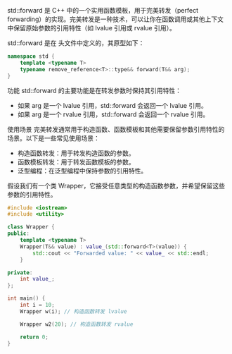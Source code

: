 std::forward 是 C++ 中的一个实用函数模板，用于完美转发（perfect forwarding）的实现。完美转发是一种技术，可以让你在函数调用或其他上下文中保留原始参数的引用特性（如 lvalue 引用或 rvalue 引用）。

std::forward 是在 <utility> 头文件中定义的，其原型如下：
```cpp
namespace std {
    template <typename T>
    typename remove_reference<T>::type&& forward(T&& arg);
}
```
功能
std::forward 的主要功能是在转发参数时保持其引用特性：
 + 如果 arg 是一个 lvalue 引用，std::forward 会返回一个 lvalue 引用。
 + 如果 arg 是一个 rvalue 引用，std::forward 会返回一个 rvalue 引用。

使用场景
完美转发通常用于构造函数、函数模板和其他需要保留参数引用特性的场景。以下是一些常见使用场景：
 + 构造函数转发：用于转发构造函数的参数。
 + 函数模板转发：用于转发函数模板的参数。
 + 泛型编程：在泛型编程中保持参数的引用特性。

假设我们有一个类 Wrapper，它接受任意类型的构造函数参数，并希望保留这些参数的引用特性。
```cpp
#include <iostream>
#include <utility>

class Wrapper {
public:
    template <typename T>
    Wrapper(T&& value) : value_(std::forward<T>(value)) {
        std::cout << "Forwarded value: " << value_ << std::endl;
    }

private:
    int value_;
};

int main() {
    int i = 10;
    Wrapper w(i); // 构造函数转发 lvalue

    Wrapper w2(20); // 构造函数转发 rvalue

    return 0;
}
```


















